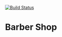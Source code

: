 [![Build Status](https://travis-ci.org/Kaytbode/barbershop.svg?branch=develop)](https://travis-ci.org/Kaytbode/barbershop)  
# Barber Shop
